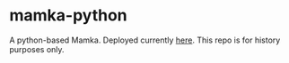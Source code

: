 # mamka-python

A python-based Mamka. Deployed currently [here](https://mamka.karasique.xyz). This repo is for history purposes only.
